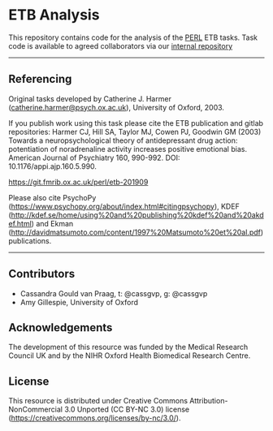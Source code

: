 # ETB Analysis

This repository contains code for the analysis of the [PERL](https://www.psych.ox.ac.uk/research/psychopharmacology-and-emotion-research-laboratory) ETB tasks. Task code is available to agreed collaborators via our [internal repository](https://git.fmrib.ox.ac.uk/perl/etb-201909)

--------

## Referencing

Original tasks developed by Catherine J. Harmer (catherine.harmer@psych.ox.ac.uk), University of Oxford, 2003.

<!-- Task code created by Cassandra Gould van Praag (cassandra.gouldvanpraag@psych.ox.ac.uk) and Ingrid Martin (ingrid.martin@psych.ox.ac.uk), 2018.

Documentation created by Cassandra Gould van Praag (cassandra.gouldvanpraag@psych.ox.ac.uk), Ingrid Martin (ingrid.martin@psych.ox.ac.uk) and Evelyn Watson (evelyn.watson@psych.ox.ac.uk).

With thanks to Nicola Rizzo Pesci (nicola.rizzopesci@psych.ox.ac.uk) for the keyboard sticker template. -->

If you publish work using this task please cite the ETB publication and gitlab repositories:
Harmer CJ, Hill SA, Taylor MJ, Cowen PJ, Goodwin GM (2003) Towards a neuropsychological theory of antidepressant drug action: potentiation of noradrenaline activity increases positive emotional bias. American Journal of Psychiatry 160, 990-992. DOI: 10.1176/appi.ajp.160.5.990.

https://git.fmrib.ox.ac.uk/perl/etb-201909

Please also cite PsychoPy (https://www.psychopy.org/about/index.html#citingpsychopy), KDEF (http://kdef.se/home/using%20and%20publishing%20kdef%20and%20akdef.html) and Ekman (http://davidmatsumoto.com/content/1997%20Matsumoto%20et%20al.pdf) publications.

--------

## Contributors

- Cassandra Gould van Praag, t: @cassgvp, g: @cassgvp
- Amy Gillespie, University of Oxford


## Acknowledgements

The development of this resource was funded by the Medical Research Council UK and by the NIHR Oxford Health Biomedical Research Centre.

## License

This resource is distributed under Creative Commons Attribution-NonCommercial 3.0 Unported (CC BY-NC 3.0) license (https://creativecommons.org/licenses/by-nc/3.0/).
